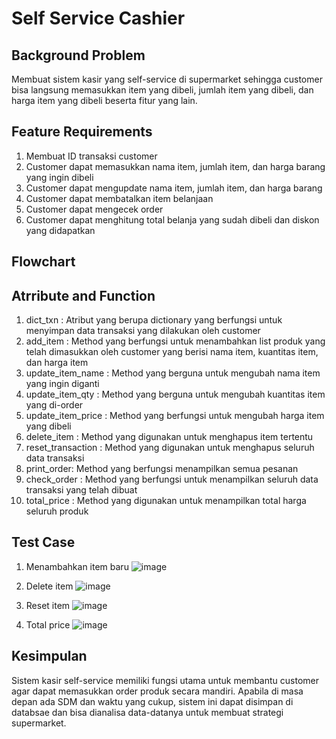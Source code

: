 # Self Service Cashier

## Background Problem
Membuat sistem kasir yang self-service di supermarket sehingga customer bisa langsung memasukkan item yang dibeli, jumlah item yang dibeli, dan harga item yang dibeli beserta fitur yang lain.


## Feature Requirements
1. Membuat ID transaksi customer
2. Customer dapat memasukkan nama item, jumlah item, dan harga barang yang ingin dibeli
3. Customer dapat mengupdate nama item, jumlah item, dan harga barang
4. Customer dapat membatalkan item belanjaan
5. Customer dapat mengecek order
5. Customer dapat menghitung total belanja yang sudah dibeli dan diskon yang didapatkan

## Flowchart


## Atrribute and Function
1. dict_txn : Atribut yang berupa dictionary yang berfungsi untuk menyimpan data transaksi yang dilakukan oleh customer
2. add_item : Method yang berfungsi untuk menambahkan list produk yang telah dimasukkan oleh customer yang berisi nama item, kuantitas item, dan harga item
3. update_item_name : Method yang berguna untuk mengubah nama item yang ingin diganti
4. update_item_qty : Method yang berguna untuk mengubah kuantitas item yang di-order
5. update_item_price : Method yang berfungsi untuk mengubah harga item yang dibeli
6. delete_item : Method yang digunakan untuk menghapus item tertentu
7. reset_transaction : Method yang digunakan untuk menghapus seluruh data transaksi
8. print_order: Method yang berfungsi menampilkan semua pesanan
9. check_order : Method yang berfungsi untuk menampilkan seluruh data transaksi yang telah dibuat
10. total_price : Method yang digunakan untuk menampilkan total harga seluruh produk

## Test Case
1. Menambahkan item baru
![image](https://user-images.githubusercontent.com/103159451/217580123-3780fb75-c6ba-4ac4-b9f1-73f69db837fb.png)

2. Delete item
![image](https://user-images.githubusercontent.com/103159451/217580240-a353bf69-788d-47bc-974d-52b852e2f4ef.png)

3. Reset item
![image](https://user-images.githubusercontent.com/103159451/217580314-6640495f-eb6e-43eb-a9c8-929708e5e100.png)

4. Total price
![image](https://user-images.githubusercontent.com/103159451/217580397-55b9801f-864b-459e-a6f3-0683e659c51a.png)


## Kesimpulan
Sistem kasir self-service memiliki fungsi utama untuk membantu customer agar dapat memasukkan order produk secara mandiri. Apabila di masa depan ada SDM dan waktu yang cukup, sistem ini dapat disimpan di databsae dan bisa dianalisa data-datanya untuk membuat strategi supermarket.

